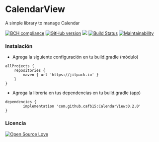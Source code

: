 # CalendarView
A simple library to manage Calendar

[![BCH compliance](https://bettercodehub.com/edge/badge/cafb15/CalendarView?branch=master)](https://bettercodehub.com/)  [![GitHub version](https://badge.fury.io/gh/cafb15%2FCalendarView.svg)](https://badge.fury.io/gh/cafb15%2FCalendarView)  [![](https://jitpack.io/v/cafb15/CalendarView.svg)](https://jitpack.io/#cafb15/CalendarView)  [![Build Status](https://travis-ci.org/cafb15/CalendarView.svg?branch=master)](https://travis-ci.org/cafb15/CalendarView)  [![Maintainability](https://api.codeclimate.com/v1/badges/e90688f07aa0761d9e41/maintainability)](https://codeclimate.com/github/cafb15/CalendarView/maintainability)

### Instalación
 * Agrega la siguiente configuración en tu build.gradle (módulo)
 ```
 allProjects {
     repositories {
         maven { url 'https://jitpack.io' }
     }
 }
 ```
 
 * Agrega la librería en tus dependencias en tu build.gradle (app)
 ```
 dependencies {
         implementation 'com.github.cafb15:CalendarView:0.2.0'
 }
 ```

### Licencia
[![Open Source Love](https://badges.frapsoft.com/os/mit/mit.svg?v=102)](https://codeclimate.com/github/cafb15/CalendarView)
